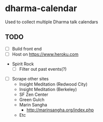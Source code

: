 # dharma-calendar

Used to collect multiple Dharma talk calendars

## TODO

* [ ] Build front end
* [ ] Host on https://www.heroku.com
* Spirit Rock
    * [ ] Filter out past events(?)
* [ ] Scrape other sites
    * Insight Meditation (Redwood City)
    * Insight Meditation (Berkeley)
    * SF Zen Center
    * Green Gulch
    * Marin Sangha
        * http://marinsangha.org/index.php
    * Etc